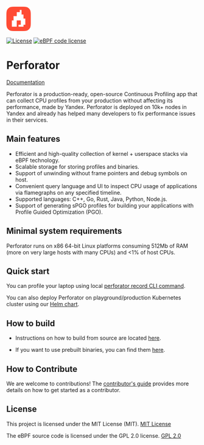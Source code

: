 <img width="64" src="docs/_assets/logo.svg" /><br/>

[![License](https://img.shields.io/badge/License-MIT-blue.svg)](https://github.com/yandex/perforator/blob/main/LICENSE)
[![eBPF code license](https://img.shields.io/badge/eBPF_code_License-GPLv2-blue.svg)](https://github.com/yandex/perforator/tree/main/perforator/agent/collector/progs/unwinder/LICENSE)

# Perforator

[Documentation](https://perforator.tech/docs/)

Perforator is a production-ready, open-source Continuous Profiling app that can collect CPU profiles from your production without affecting its performance, made by Yandex. Perforator is deployed on 10k+ nodes in Yandex and already has helped many developers to fix performance issues in their services.

## Main features
- Efficient and high-quality collection of kernel + userspace stacks via eBPF technology.
- Scalable storage for storing profiles and binaries.
- Support of unwinding without frame pointers and debug symbols on host.
- Convenient query language and UI to inspect CPU usage of applications via flamegraphs on any specified timeline.
- Supported languages: C++, Go, Rust, Java, Python, Node.js.
- Support of generating sPGO profiles for building your applications with Profile Guided Optimization (PGO).

## Minimal system requirements

Perforator runs on x86 64-bit Linux platforms consuming 512Mb of RAM (more on very large hosts with many CPUs) and <1% of host CPUs.

## Quick start

You can profile your laptop using local [perforator record CLI command](https://perforator.tech/docs/en/tutorials/native-profiling).

You can also deploy Perforator on playground/production Kubernetes cluster using our [Helm chart](https://perforator.tech/docs/en/guides/helm-chart).

## How to build

- Instructions on how to build from source are located [here](https://perforator.tech/docs/en/guides/build).

- If you want to use prebuilt binaries, you can find them [here](https://github.com/yandex/perforator/releases).

## How to Contribute

We are welcome to contributions! The [contributor's guide](CONTRIBUTING.md) provides more details on how to get started as a contributor.

## License

This project is licensed under the MIT License (MIT). [MIT License](https://github.com/yandex/perforator/tree/main/LICENSE)

The eBPF source code is licensed under the GPL 2.0 license. [GPL 2.0](https://github.com/yandex/perforator/tree/main/perforator/agent/collector/progs/unwinder/LICENSE)
